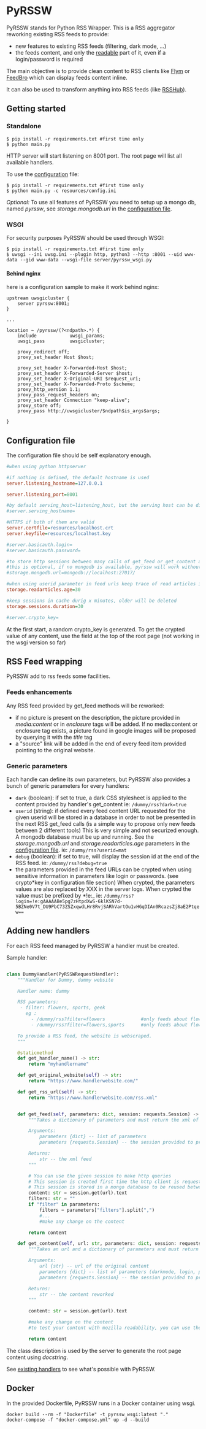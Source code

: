 # PyRSSW

PyRSSW stands for Python RSS Wrapper. This is a RSS aggregator reworking existing RSS feeds to provide:

- new features to existing RSS feeds (filtering, dark mode, ...)
- the feeds content, and only the [readable](https://github.com/mozilla/readability) part of it, even if a login/password is required

The main objective is to provide clean content to RSS clients like [Flym](https://github.com/FredJul/Flym) or [FeedBro](https://nodetics.com/feedbro/) which can display feeds content inline.

It can also be used to transform anything into RSS feeds (like [RSSHub](https://github.com/DIYgod/RSSHub)).

## Getting started

### Standalone

```shell
$ pip install -r requirements.txt #first time only
$ python main.py
```

HTTP server will start listening on 8001 port.
The root page will list all available handlers.

To use the [configuration](#configuration-file) file:

```shell
$ pip install -r requirements.txt #first time only
$ python main.py -c resources/config.ini
```

*Optional:*
To use all features of PyRSSW you need to setup up a mongo db, named *pyrssw*, see *storage.mongodb.url* in the [configuration file](#configuration-file).

### WSGI

For security purposes PyRSSW should be used through WSGI:

```shell
$ pip install -r requirements.txt #first time only
$ uwsgi --ini uwsg.ini --plugin http, python3 --http :8001 --uid www-data --gid www-data --wsgi-file server/pyrssw_wsgi.py
```

#### Behind nginx

here is a configuration sample to make it work behind nginx:

```
upstream uwsgicluster {
    server pyrssw:8001;
}

...

location ~ /pyrssw/(?<ndpath>.*) {
    include            uwsgi_params;
    uwsgi_pass         uwsgicluster;

    proxy_redirect off;
    proxy_set_header Host $host;

    proxy_set_header X-Forwarded-Host $host;
    proxy_set_header X-Forwarded-Server $host;
    proxy_set_header X-Original-URI $request_uri;
    proxy_set_header X-Forwarded-Proto $scheme;
    proxy_http_version 1.1;
    proxy_pass_request_headers on;
    proxy_set_header Connection "keep-alive";
    proxy_store off;
    proxy_pass http://uwsgicluster/$ndpath$is_args$args;

}
```

## Configuration file

The configuration file should be self explanatory enough.

```ini
#when using python httpserver

#if nothing is defined, the default hostname is used
server.listening_hostname=127.0.0.1

server.listening_port=8001

#by default serving_host=listening_host, but the serving host can be different (case of docker)
#server.serving_hostname=

#HTTPS if both of them are valid
server.certfile=resources/localhost.crt
server.keyfile=resources/localhost.key

#server.basicauth.login=
#server.basicauth.password=

#to store http sessions between many calls of get_feed or get_content and to store read articles, a mongo database must be set up
#this is optional, if no mongodb is available, pyrssw will work without these 2 features.
#storage.mongodb.url=mongodb://localhost:27017/

#when using userid parameter in feed urls keep trace of read articles in days, older will be deleted
storage.readarticles.age=30

#keep sessions in cache durig x minutes, older will be deleted
storage.sessions.duration=30

#server.crypto_key=

```

At the first start, a random crypto_key is generated.
To get the crypted value of any content, use the field at the top of the root page (not working in the wsgi version so far)

## RSS Feed wrapping

PyRSSW add to rss feeds some facilities.

### Feeds enhancements

Any RSS feed provided by get_feed methods will be reworked:

- if no picture is present on the description, the picture provided in _media:content_ or in _enclosure_ tags will be added. If no media:content or enclosure tag exists, a picture found in google images will be proposed by querying it with the _title_ tag
- a "source" link will be added in the end of every feed item provided pointing to the original website.

### Generic parameters

Each handle can define its own parameters, but PyRSSW also provides a bunch of generic parameters for every handlers:

- `dark` (boolean): if set to true, a dark CSS stylesheet is applied to the content provided by handler's get_content
  ie: `/dummy/rss?dark=true`
- `userid` (string): if defined every feed content URL requested for the given userid will be stored in a database in order to not be presented in the next RSS get_feed calls (is a simple way to propose only new feeds between 2 different tools) This is very simple and not securized enough.
  A mongodb database must be up and running. See the _storage.mongodb.url_ and _storage.readarticles.age_ parameters in the [configuration file](#configuration-file).
  ie: `/dummy/rss?userid=mat`
- `debug` (boolean): if set to true, will display the session id at the end of the RSS feed.
  ie: `/dummy/rss?debug=true`
- the parameters provided in the feed URLs can be crypted when using sensitive information in parameters like login or passwords. (see crypto*key in configuration file section) When crypted, the parameters values are also replaced by XXX in the server logs. When crypted the value must be prefixed by *!e:\_
  ie: `/dummy/rss?login=!e:gAAAAABe5pg7zHtpdXwS-6klKSN7d-5BZNe0V7t_DU9PbC73ZSZxqwdLHr8RvjSARhVartOu1vHGqDIAn0RcazsZj8aE2Ptqew==`

## Adding new handlers

For each RSS feed managed by PyRSSW a handler must be created.

Sample handler:

```Python

class DummyHandler(PyRSSWRequestHandler):
    """Handler for Dummy, dummy website

    Handler name: dummy

    RSS parameters:
     - filter: flowers, sports, geek
       eg :
         - /dummy/rss?filter=flowers             #only feeds about flowers
         - /dummy/rss?filter=flowers,sports      #only feeds about flowers and sports

    To provide a RSS feed, the website is webscraped.
    """

    @staticmethod
    def get_handler_name() -> str:
        return "myhandlername"

    def get_original_website(self) -> str:
        return "https://www.handlerwebsite.com/"

    def get_rss_url(self) -> str:
        return "https://www.handlerwebsite.com/rss.xml"


    def get_feed(self, parameters: dict, session: requests.Session) -> str:
        """Takes a dictionary of parameters and must return the xml of the rss feed

        Arguments:
            parameters {dict} -- list of parameters
            parameters {requests.Session} -- the session provided to process HTTP queries

        Returns:
            str -- the xml feed
        """

        # You can use the given session to make http queries
        # This session is created first time the http client is requesting this handler by using a generated session id cookie
        # This session is stored in a mongo database to be reused between 2 get_feed calls (or get_content). The session will be deleted after "storage.sessions.duration" minutes (see the configuration file).
        content: str = session.get(url).text
        filters: str = ""
        if "filter" in parameters:
            filters = parameters["filters"].split(",")
            #...
            #make any change on the content

        return content

    def get_content(self, url: str, parameters: dict, session: requests.Session) -> str:
        """Takes an url and a dictionary of parameters and must return the result content.

        Arguments:
            url {str} -- url of the original content
            parameters {dict} -- list of parameters (darkmode, login, password, ...)
            parameters {requests.Session} -- the session provided to process HTTP queries

        Returns:
            str -- the content reworked
        """

        content: str = session.get(url).text

        #make any change on the content
        #to test your content with mozilla readability, you can use the "reader view" feature of Firefox or install the chrome version (https://chrome.google.com/webstore/detail/reader-view/ecabifbgmdmgdllomnfinbmaellmclnh)

        return content

```

The class description is used by the server to generate the root page content using _docstring_.

See [existing handlers](./pyrssw_handlers) to see what's possible with PyRSSW.

## Docker

In the provided Dockerfile, PyRSSW runs in a Docker container using wsgi.

```shell
docker build --rm -f "Dockerfile" -t pyrssw_wsgi:latest "."
docker-compose -f "docker-compose.yml" up -d --build
```
